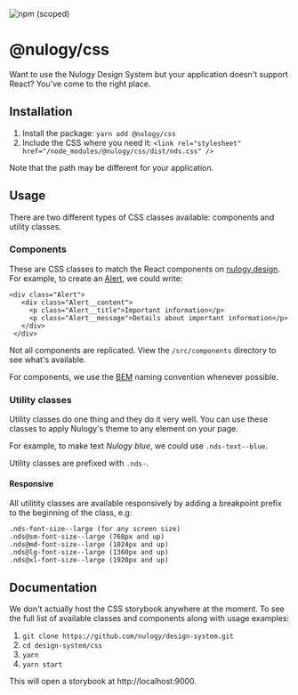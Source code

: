 ![npm (scoped)](https://img.shields.io/npm/v/@nulogy/css.svg?color=blue)

# @nulogy/css

Want to use the Nulogy Design System but your application doesn't support React? You've come to the right place.

## Installation

1. Install the package: `yarn add @nulogy/css`
2. Include the CSS where you need it: `<link rel="stylesheet" href="/node_modules/@nulogy/css/dist/nds.css" />`

Note that the path may be different for your application.

## Usage

There are two different types of CSS classes available: components and utility classes.

### Components

These are CSS classes to match the React components on [nulogy.design](http://nulogy.design). For example, to create an [Alert](https://nulogy.design/components/alert), we could write:

```
<div class="Alert">
   <div class="Alert__content">
     <p class="Alert__title">Important information</p>
     <p class="Alert__message">Details about important information</p>
   </div>
 </div>
```

Not all components are replicated. View the `/src/components` directory to see what's available.

For components, we use the [BEM](http://getbem.com/naming/) naming convention whenever possible.

### Utility classes

Utility classes do one thing and they do it very well. You can use these classes to apply Nulogy's theme to any element on your page.

For example, to make text _Nulogy blue_, we could use `.nds-text--blue`.

Utility classes are prefixed with `.nds-`.

#### Responsive

All utilitity classes are available responsively by adding a breakpoint prefix to the beginning of the class, e.g:

```
.nds-font-size--large (for any screen size)
.nds@sm-font-size--large (768px and up)
.nds@md-font-size--large (1024px and up)
.nds@lg-font-size--large (1360px and up)
.nds@xl-font-size--large (1920px and up)
```

## Documentation

We don't actually host the CSS storybook anywhere at the moment. To see the full list of available classes and components along with usage examples:

1. `git clone https://github.com/nulogy/design-system.git`
2. `cd design-system/css`
3. `yarn`
4. `yarn start`

This will open a storybook at http://localhost:9000.
